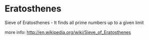 Eratosthenes
============

Sieve of Eratosthenes - It finds all prime numbers up to a given limit

more info: http://en.wikipedia.org/wiki/Sieve_of_Eratosthenes
